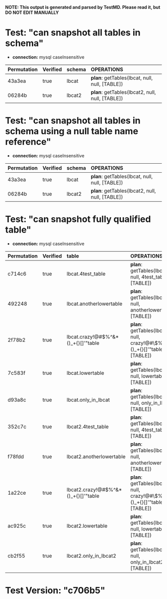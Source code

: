 **NOTE: This output is generated and parsed by TestMD. Please read it, but DO NOT EDIT MANUALLY**

# Test: "can snapshot all tables in schema" #

- **connection:** mysql caseInsensitive

| Permutation | Verified | schema | OPERATIONS
| :---------- | :------- | :----- | :------
| 43a3ea      | true     | lbcat  | **plan**: getTables(lbcat, null, null, [TABLE])
| 06284b      | true     | lbcat2 | **plan**: getTables(lbcat2, null, null, [TABLE])

# Test: "can snapshot all tables in schema using a null table name reference" #

- **connection:** mysql caseInsensitive

| Permutation | Verified | schema | OPERATIONS
| :---------- | :------- | :----- | :------
| 43a3ea      | true     | lbcat  | **plan**: getTables(lbcat, null, null, [TABLE])
| 06284b      | true     | lbcat2 | **plan**: getTables(lbcat2, null, null, [TABLE])

# Test: "can snapshot fully qualified table" #

- **connection:** mysql caseInsensitive

| Permutation | Verified | table                                | OPERATIONS
| :---------- | :------- | :----------------------------------- | :------
| c714c6      | true     | lbcat.4test_table                    | **plan**: getTables(lbcat, null, 4test\_table, [TABLE])
| 492248      | true     | lbcat.anotherlowertable              | **plan**: getTables(lbcat, null, anotherlowertable, [TABLE])
| 2f78b2      | true     | lbcat.crazy!@#\$%^&*()_+{}[]'"table  | **plan**: getTables(lbcat, null, crazy!@#\\$\%^&*()\_+{}[]'"table, [TABLE])
| 7c583f      | true     | lbcat.lowertable                     | **plan**: getTables(lbcat, null, lowertable, [TABLE])
| d93a8c      | true     | lbcat.only_in_lbcat                  | **plan**: getTables(lbcat, null, only\_in\_lbcat, [TABLE])
| 352c7c      | true     | lbcat2.4test_table                   | **plan**: getTables(lbcat2, null, 4test\_table, [TABLE])
| f78fdd      | true     | lbcat2.anotherlowertable             | **plan**: getTables(lbcat2, null, anotherlowertable, [TABLE])
| 1a22ce      | true     | lbcat2.crazy!@#\$%^&*()_+{}[]'"table | **plan**: getTables(lbcat2, null, crazy!@#\\$\%^&*()\_+{}[]'"table, [TABLE])
| ac925c      | true     | lbcat2.lowertable                    | **plan**: getTables(lbcat2, null, lowertable, [TABLE])
| cb2f55      | true     | lbcat2.only_in_lbcat2                | **plan**: getTables(lbcat2, null, only\_in\_lbcat2, [TABLE])

# Test Version: "c706b5" #